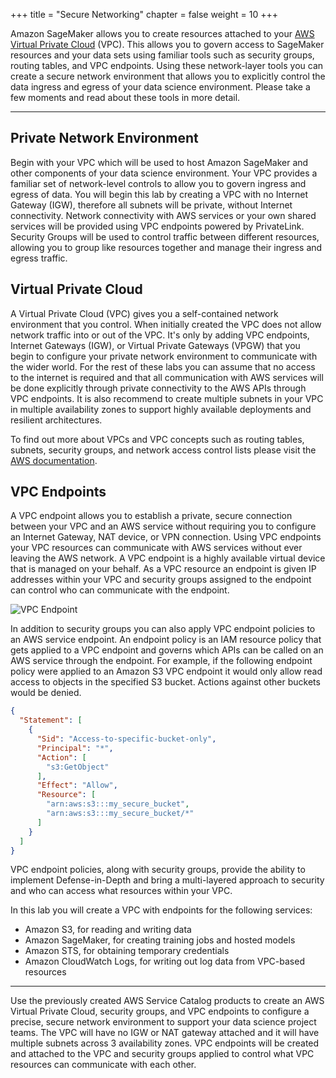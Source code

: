 +++
title = "Secure Networking"
chapter = false
weight = 10
+++

Amazon SageMaker allows you to create resources attached to your [AWS Virtual Private Cloud](https://aws.amazon.com/vpc/) (VPC).  This allows you to govern access to SageMaker resources and your data sets using familiar tools such as security groups, routing tables, and VPC endpoints.  Using these network-layer tools you can create a secure network environment that allows you to explicitly control the data ingress and egress of your data science environment.  Please take a few moments and read about these tools in more detail.

---

## Private Network Environment

Begin with your VPC which will be used to host Amazon SageMaker and other components of your data science environment.  Your VPC provides a familiar set of network-level controls to allow you to govern ingress and egress of data.  You will begin this lab by creating a VPC with no Internet Gateway (IGW), therefore all subnets will be private, without Internet connectivity.  Network connectivity with AWS services or your own shared services will be provided using VPC endpoints powered by PrivateLink.  Security Groups will be used to control traffic between different resources, allowing you to group like resources together and manage their ingress and egress traffic.

## Virtual Private Cloud

A Virtual Private Cloud (VPC) gives you a self-contained network environment that you control.  When initially created the VPC does not allow network traffic into or out of the VPC.  It's only by adding VPC endpoints, Internet Gateways (IGW), or Virtual Private Gateways (VPGW) that you begin to configure your private network environment to communicate with the wider world.  For the rest of these labs you can assume that no access to the internet is required and that all communication with AWS services will be done explicitly through private connectivity to the AWS APIs through VPC endpoints.  It is also recommend to create multiple subnets in your VPC in multiple availability zones to support highly available deployments and resilient architectures.

To find out more about VPCs and VPC concepts such as routing tables, subnets, security groups, and network access control lists please visit the [AWS documentation](https://docs.aws.amazon.com/vpc/latest/userguide/what-is-amazon-vpc.html).

## VPC Endpoints

A VPC endpoint allows you to establish a private, secure connection between your VPC and an AWS service without requiring you to configure an Internet Gateway, NAT device, or VPN connection.  Using VPC endpoints your VPC resources can communicate with AWS services without ever leaving the AWS network.  A VPC endpoint is a highly available virtual device that is managed on your behalf.  As a VPC resource an endpoint is given IP addresses within your VPC and security groups assigned to the endpoint can control who can communicate with the endpoint.  

![VPC Endpoint](/images/vpc_endpoint.png)

In addition to security groups you can also apply VPC endpoint policies to an AWS service endpoint.  An endpoint policy is an IAM resource policy that gets applied to a VPC endpoint and governs which APIs can be called on an AWS service through the endpoint.  For example, if the following endpoint policy were applied to an Amazon S3 VPC endpoint it would only allow read access to objects in the specified S3 bucket.  Actions against other buckets would be denied.

```json
{
  "Statement": [
    {
      "Sid": "Access-to-specific-bucket-only",
      "Principal": "*",
      "Action": [
        "s3:GetObject"
      ],
      "Effect": "Allow",
      "Resource": [
        "arn:aws:s3:::my_secure_bucket",
        "arn:aws:s3:::my_secure_bucket/*"
      ]
    }
  ]
}
```

VPC endpoint policies, along with security groups, provide the ability to implement Defense-in-Depth and bring a multi-layered approach to security and who can access what resources within your VPC.  

In this lab you will create a VPC with endpoints for the following services:

 - Amazon S3, for reading and writing data 
 - Amazon SageMaker, for creating training jobs and hosted models
 - Amazon STS, for obtaining temporary credentials
 - Amazon CloudWatch Logs, for writing out log data from VPC-based resources

---

Use the previously created AWS Service Catalog products to create an AWS Virtual Private Cloud, security groups, and VPC endpoints to configure a precise, secure network environment to support your data science project teams.  The VPC will have no IGW or NAT gateway attached and it will have multiple subnets across 3 availability zones.  VPC endpoints will be created and attached to the VPC and security groups applied to control what VPC resources can communicate with each other.

